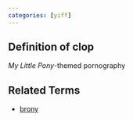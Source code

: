 ```yaml
---
categories: [yiff]
---
```

## Definition of clop

_My Little Pony_-themed pornography

## Related Terms

- [brony](./brony)
